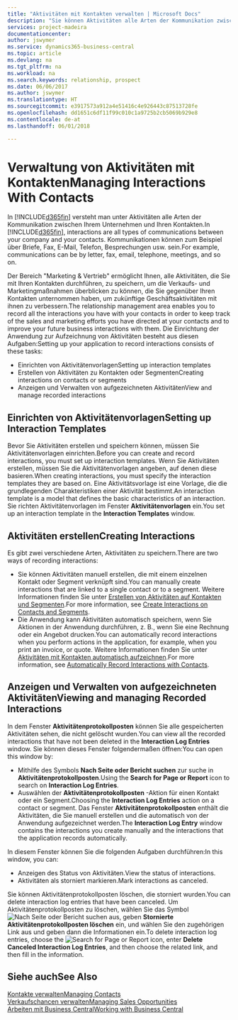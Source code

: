 ```yaml
---
title: "Aktivitäten mit Kontakten verwalten | Microsoft Docs"
description: "Sie können Aktivitäten alle Arten der Kommunikation zwischen Ihrem Unternehmen und Ihren Kontakten aufzeichnen, uum Beispiel Briefe, Fax, E-Mail, Telefon, Besprechungen usw."
services: project-madeira
documentationcenter: 
author: jswymer
ms.service: dynamics365-business-central
ms.topic: article
ms.devlang: na
ms.tgt_pltfrm: na
ms.workload: na
ms.search.keywords: relationship, prospect
ms.date: 06/06/2017
ms.author: jswymer
ms.translationtype: HT
ms.sourcegitcommit: e3917573a912a4e51416c4e926443c87513728fe
ms.openlocfilehash: dd1651c6df11f99c010c1a9725b2cb5069b929e8
ms.contentlocale: de-at
ms.lasthandoff: 06/01/2018

---
```

# <a name="managing-interactions-with-contacts"></a><span data-ttu-id="2c822-103">Verwaltung von Aktivitäten mit Kontakten</span><span class="sxs-lookup"><span data-stu-id="2c822-103">Managing Interactions With Contacts</span></span>
<span data-ttu-id="2c822-104">In [!INCLUDE[d365fin](includes/d365fin_md.md)] versteht man unter Aktivitäten alle Arten der Kommunikation zwischen Ihrem Unternehmen und Ihren Kontakten.</span><span class="sxs-lookup"><span data-stu-id="2c822-104">In [!INCLUDE[d365fin](includes/d365fin_md.md)], interactions are all types of communications between your company and your contacts.</span></span> <span data-ttu-id="2c822-105">Kommunikationen können zum Beispiel über Briefe, Fax, E-Mail, Telefon, Besprechungen usw. sein.</span><span class="sxs-lookup"><span data-stu-id="2c822-105">For example, communications can be by letter, fax, email, telephone, meetings, and so on.</span></span>

<span data-ttu-id="2c822-106">Der Bereich "Marketing & Vertrieb" ermöglicht Ihnen, alle Aktivitäten, die Sie mit Ihren Kontakten durchführen, zu speichern, um die Verkaufs- und Marketingmaßnahmen überblicken zu können, die Sie gegenüber Ihren Kontakten unternommen haben, um zukünftige Geschäftsaktivitäten mit ihnen zu verbessern.</span><span class="sxs-lookup"><span data-stu-id="2c822-106">The relationship management area enables you to record all the interactions you have with your contacts in order to keep track of the sales and marketing efforts you have directed at your contacts and to improve your future business interactions with them.</span></span> <span data-ttu-id="2c822-107">Die Einrichtung der Anwendung zur Aufzeichnung von Aktivitäten besteht aus diesen Aufgaben:</span><span class="sxs-lookup"><span data-stu-id="2c822-107">Setting up your application to record interactions consists of these tasks:</span></span>

* <span data-ttu-id="2c822-108">Einrichten von Aktivitätenvorlagen</span><span class="sxs-lookup"><span data-stu-id="2c822-108">Setting up interaction templates</span></span>  
* <span data-ttu-id="2c822-109">Erstellen von Aktivitäten zu Kontakten oder Segmenten</span><span class="sxs-lookup"><span data-stu-id="2c822-109">Creating interactions on contacts or segments</span></span>  
* <span data-ttu-id="2c822-110">Anzeigen und Verwalten von aufgezeichneten Aktivitäten</span><span class="sxs-lookup"><span data-stu-id="2c822-110">View and manage recorded interactions</span></span>  

##  <a name="setting-up-interaction-templates"></a><span data-ttu-id="2c822-111">Einrichten von Aktivitätenvorlagen</span><span class="sxs-lookup"><span data-stu-id="2c822-111">Setting up Interaction Templates</span></span>
<span data-ttu-id="2c822-112">Bevor Sie Aktivitäten erstellen und speichern können, müssen Sie Aktivitätenvorlagen einrichten.</span><span class="sxs-lookup"><span data-stu-id="2c822-112">Before you can create and record interactions, you must set up interaction templates.</span></span> <span data-ttu-id="2c822-113">Wenn Sie Aktivitäten erstellen, müssen Sie die Aktivitätenvorlagen angeben, auf denen diese basieren.</span><span class="sxs-lookup"><span data-stu-id="2c822-113">When creating interactions, you must specify the interaction templates they are based on.</span></span> <span data-ttu-id="2c822-114">Eine Aktivitätsvorlage ist eine Vorlage, die die grundlegenden Charakteristiken einer Aktivität bestimmt.</span><span class="sxs-lookup"><span data-stu-id="2c822-114">An interaction template is a model that defines the basic characteristics of an interaction.</span></span>
<span data-ttu-id="2c822-115">Sie richten Aktivitätenvorlagen im Fenster **Aktivitätenvorlagen** ein.</span><span class="sxs-lookup"><span data-stu-id="2c822-115">You set up an interaction template in the **Interaction Templates** window.</span></span>  

## <a name="creating-interactions"></a><span data-ttu-id="2c822-116">Aktivitäten erstellen</span><span class="sxs-lookup"><span data-stu-id="2c822-116">Creating Interactions</span></span>
<span data-ttu-id="2c822-117">Es gibt zwei verschiedene Arten, Aktivitäten zu speichern.</span><span class="sxs-lookup"><span data-stu-id="2c822-117">There are two ways of recording interactions:</span></span>

* <span data-ttu-id="2c822-118">Sie können Aktivitäten manuell erstellen, die mit einem einzelnen Kontakt oder Segment verknüpft sind.</span><span class="sxs-lookup"><span data-stu-id="2c822-118">You can manually create interactions that are linked to a single contact or to a segment.</span></span> <span data-ttu-id="2c822-119">Weitere Informationen finden Sie unter [Erstellen von Aktivitäten auf Kontakten und Segmenten](marketing-how-create-interactions.md).</span><span class="sxs-lookup"><span data-stu-id="2c822-119">For more information, see [Create Interactions on Contacts and Segments](marketing-how-create-interactions.md).</span></span>  
* <span data-ttu-id="2c822-120">Die Anwendung kann Aktivitäten automatisch speichern, wenn Sie Aktionen in der Anwendung durchführen, z. B., wenn Sie eine Rechnung oder ein Angebot drucken.</span><span class="sxs-lookup"><span data-stu-id="2c822-120">You can automatically record interactions when you perform actions in the application, for example, when you print an invoice, or quote.</span></span> <span data-ttu-id="2c822-121">Weitere Informationen finden Sie unter [Aktivitäten mit Kontakten automatisch aufzeichnen](marketing-auto-record-interactions.md).</span><span class="sxs-lookup"><span data-stu-id="2c822-121">For more information, see [Automatically Record Interactions with Contacts](marketing-auto-record-interactions.md).</span></span>

## <a name="viewing-and-managing-recorded-interactions"></a><span data-ttu-id="2c822-122">Anzeigen und Verwalten von aufgezeichneten Aktivitäten</span><span class="sxs-lookup"><span data-stu-id="2c822-122">Viewing and managing Recorded Interactions</span></span>
<span data-ttu-id="2c822-123">In dem Fenster **Aktivitätenprotokollposten** können Sie alle gespeicherten Aktivitäten sehen, die nicht gelöscht wurden.</span><span class="sxs-lookup"><span data-stu-id="2c822-123">You can view all the recorded interactions that have not been deleted in the **Interaction Log Entries** window.</span></span> <span data-ttu-id="2c822-124">Sie können dieses Fenster folgendermaßen öffnen:</span><span class="sxs-lookup"><span data-stu-id="2c822-124">You can open this window by:</span></span>

* <span data-ttu-id="2c822-125">Mithilfe des Symbols **Nach Seite oder Bericht suchen** zur suche in **Aktivitätenprotokollposten**.</span><span class="sxs-lookup"><span data-stu-id="2c822-125">Using the **Search for Page or Report** icon to search on **Interaction Log Entries**.</span></span>
* <span data-ttu-id="2c822-126">Auswählen der **Aktivitätenprotokollposten** -Aktion für einen Kontakt oder ein Segment.</span><span class="sxs-lookup"><span data-stu-id="2c822-126">Choosing the **Interaction Log Entries** action on a contact or segment.</span></span>
  <span data-ttu-id="2c822-127">Das Fenster **Aktivitätenprotokollposten** enthält die Aktivitäten, die Sie manuell erstellen und die automatisch von der Anwendung aufgezeichnet werden.</span><span class="sxs-lookup"><span data-stu-id="2c822-127">The **Interaction Log Entry** window contains the interactions you create manually and the interactions that the application records automatically.</span></span>

<span data-ttu-id="2c822-128">In diesem Fenster können Sie die folgenden Aufgaben durchführen:</span><span class="sxs-lookup"><span data-stu-id="2c822-128">In this window, you can:</span></span>

* <span data-ttu-id="2c822-129">Anzeigen des Status von Aktivitäten.</span><span class="sxs-lookup"><span data-stu-id="2c822-129">View the status of interactions.</span></span>
* <span data-ttu-id="2c822-130">Aktivitäten als storniert markieren.</span><span class="sxs-lookup"><span data-stu-id="2c822-130">Mark interactions as canceled.</span></span>

<span data-ttu-id="2c822-131">Sie können Aktivitätenprotokollposten löschen, die storniert wurden.</span><span class="sxs-lookup"><span data-stu-id="2c822-131">You can delete interaction log entries that have been canceled.</span></span> <span data-ttu-id="2c822-132">Um Aktivitätenprotokollposten zu löschen, wählen Sie das Symbol ![Nach Seite oder Bericht suchen](media/ui-search/search_small.png "Nach Seite oder Bericht suchen") aus, geben **Stornierte Aktivitätenprotokollposten löschen** ein, und wählen Sie den zugehörigen Link aus und geben dann die Informationen ein.</span><span class="sxs-lookup"><span data-stu-id="2c822-132">To delete interaction log entries, choose the ![Search for Page or Report](media/ui-search/search_small.png "Search for Page or Report icon") icon, enter **Delete Canceled Interaction Log Entries**, and then choose the related link, and then fill in the information.</span></span>

## <a name="see-also"></a><span data-ttu-id="2c822-133">Siehe auch</span><span class="sxs-lookup"><span data-stu-id="2c822-133">See Also</span></span>
[<span data-ttu-id="2c822-134">Kontakte verwalten</span><span class="sxs-lookup"><span data-stu-id="2c822-134">Managing Contacts</span></span>](marketing-contacts.md)  
[<span data-ttu-id="2c822-135">Verkaufschancen verwalten</span><span class="sxs-lookup"><span data-stu-id="2c822-135">Managing Sales Opportunities</span></span>](marketing-manage-sales-opportunities.md)  
[<span data-ttu-id="2c822-136">Arbeiten mit  Business Central</span><span class="sxs-lookup"><span data-stu-id="2c822-136">Working with Business Central</span></span>](ui-work-product.md)  

